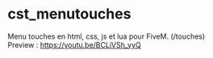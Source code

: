 # cst_menutouches
Menu touches en html, css, js et lua pour FiveM. (/touches) <br>
Preview : https://youtu.be/BCLiVSh_yyQ
